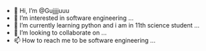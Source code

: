 - 👋 Hi, I’m @Gujjjjuuu
- 👀 I’m interested in software engineering ...
- 🌱 I’m currently learning python and i am in 11th science student ...
- 💞️ I’m looking to collaborate on ...
- 📫 How to reach me to be software engineering ...

<!---
Gujjjjuuu/Gujjjjuuu is a ✨ special ✨ repository because its `README.md` (this file) appears on your GitHub profile.
You can click the Preview link to take a look at your changes.
--->
